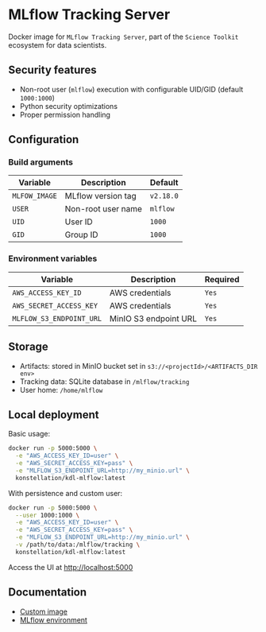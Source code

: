 # MLflow Tracking Server

Docker image for `MLflow Tracking Server`, part of the `Science Toolkit` ecosystem for data scientists.

## Security features

* Non-root user (`mlflow`) execution with configurable UID/GID (default `1000:1000`)
* Python security optimizations
* Proper permission handling

## Configuration

### Build arguments

| Variable      | Description        | Default   |
|---------------|--------------------|-----------|
| `MLFOW_IMAGE` | MLflow version tag | `v2.18.0` |
| `USER`        | Non-root user name | `mlflow`  |
| `UID`         | User ID            | `1000`    |
| `GID`         | Group ID           | `1000`    |

### Environment variables

| Variable                 | Description           | Required |
|--------------------------|-----------------------|----------|
| `AWS_ACCESS_KEY_ID`      | AWS credentials       | `Yes`    |
| `AWS_SECRET_ACCESS_KEY`  | AWS credentials       | `Yes`    |
| `MLFLOW_S3_ENDPOINT_URL` | MinIO S3 endpoint URL | `Yes`    |

## Storage

* Artifacts: stored in MinIO bucket set in `s3://<projectId>/<ARTIFACTS_DIR env>`
* Tracking data: SQLite database in `/mlflow/tracking`
* User home: `/home/mlflow`

## Local deployment

Basic usage:

```bash
docker run -p 5000:5000 \
  -e "AWS_ACCESS_KEY_ID=user" \
  -e "AWS_SECRET_ACCESS_KEY=pass" \
  -e "MLFLOW_S3_ENDPOINT_URL=http://my_minio.url" \
  konstellation/kdl-mlflow:latest
```

With persistence and custom user:

```bash
docker run -p 5000:5000 \
  --user 1000:1000 \
  -e "AWS_ACCESS_KEY_ID=user" \
  -e "AWS_SECRET_ACCESS_KEY=pass" \
  -e "MLFLOW_S3_ENDPOINT_URL=http://my_minio.url" \
  -v /path/to/data:/mlflow/tracking \
  konstellation/kdl-mlflow:latest
```

Access the UI at [http://localhost:5000](http://localhost:5000)

## Documentation

* [Custom image](https://hub.docker.com/r/konstellation/kdl-mlflow)
* [MLflow environment](https://mlflow.org/docs/latest/cli.html)
